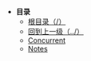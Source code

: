 * **目录**
  * [根目录（/）](/README)
  * [回到上一级（../）](/README)
  * [Concurrent](/study/C&C++/Concurrent/README)
  * [Notes](/study/C&C++/Notes/README)
  

